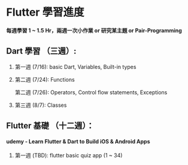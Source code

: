 # Flutter 學習進度
#### 每週學習 1 ~ 1.5 Hr，兩週⼀次⼩作業 or 研究某主題 or Pair-Programming 

## Dart 學習 （三週）:
1. 第⼀週 (7/16): basic Dart, Variables, Built-in types
2. 第⼆週 (7/24): Functions

   第⼆週 (7/26): Operators, Control flow statements, Exceptions
3. 第三週 (8/7): Classes

## Flutter 基礎 （⼗⼆週）：
#### udemy - Learn Flutter & Dart to Build iOS & Android Apps
1. 第⼀週 (TBD): flutter basic quiz app (1 ~ 34)
